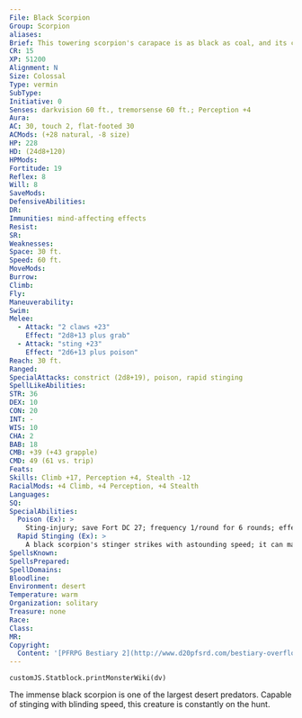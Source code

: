 ```yaml
---
File: Black Scorpion
Group: Scorpion
aliases: 
Brief: This towering scorpion's carapace is as black as coal, and its claws are each as long as a man's body.
CR: 15
XP: 51200
Alignment: N
Size: Colossal
Type: vermin
SubType: 
Initiative: 0
Senses: darkvision 60 ft., tremorsense 60 ft.; Perception +4
Aura: 
AC: 30, touch 2, flat-footed 30
ACMods: (+28 natural, -8 size)
HP: 228
HD: (24d8+120)
HPMods: 
Fortitude: 19
Reflex: 8
Will: 8
SaveMods: 
DefensiveAbilities: 
DR: 
Immunities: mind-affecting effects
Resist: 
SR: 
Weaknesses: 
Space: 30 ft.
Speed: 60 ft.
MoveMods: 
Burrow: 
Climb: 
Fly: 
Maneuverability: 
Swim: 
Melee: 
  - Attack: "2 claws +23"
    Effect: "2d8+13 plus grab"
  - Attack: "sting +23"
    Effect: "2d6+13 plus poison"
Reach: 30 ft.
Ranged: 
SpecialAttacks: constrict (2d8+19), poison, rapid stinging
SpellLikeAbilities: 
STR: 36
DEX: 10
CON: 20
INT: -
WIS: 10
CHA: 2
BAB: 18
CMB: +39 (+43 grapple)
CMD: 49 (61 vs. trip)
Feats: 
Skills: Climb +17, Perception +4, Stealth -12
RacialMods: +4 Climb, +4 Perception, +4 Stealth
Languages: 
SQ: 
SpecialAbilities:
  Poison (Ex): >
    Sting-injury; save Fort DC 27; frequency 1/round for 6 rounds; effect 1d4 Str, 1d4 Dex, and 1d4 Con; cure 3 saves.
  Rapid Stinging (Ex): >
    A black scorpion's stinger strikes with astounding speed; it can make one additional attack in a round with its sting as a swift action.
SpellsKnown: 
SpellsPrepared: 
SpellDomains: 
Bloodline: 
Environment: desert
Temperature: warm
Organization: solitary
Treasure: none
Race: 
Class: 
MR: 
Copyright:
  Content: '[PFRPG Bestiary 2](http://www.d20pfsrd.com/bestiary-overflow/black-scorpion)'
---
```

```dataviewjs
customJS.Statblock.printMonsterWiki(dv)
```
The immense black scorpion is one of the largest desert predators. Capable of stinging with blinding speed, this creature is constantly on the hunt.
